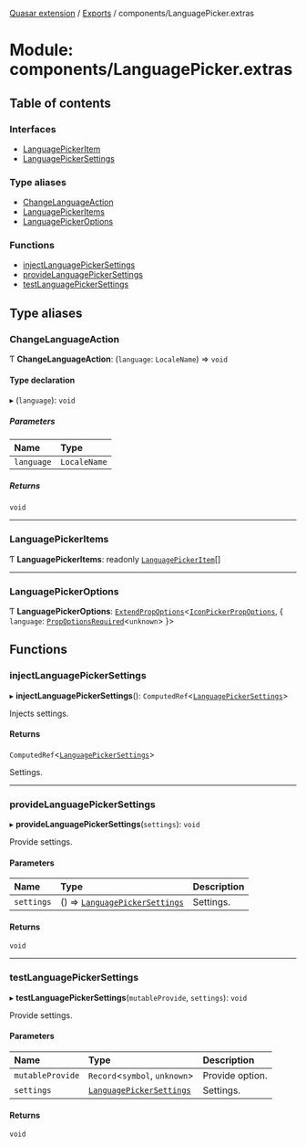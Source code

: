 [Quasar extension](../index.md) / [Exports](../modules.md) / components/LanguagePicker.extras

# Module: components/LanguagePicker.extras

## Table of contents

### Interfaces

- [LanguagePickerItem](../interfaces/components_LanguagePicker_extras.LanguagePickerItem.md)
- [LanguagePickerSettings](../interfaces/components_LanguagePicker_extras.LanguagePickerSettings.md)

### Type aliases

- [ChangeLanguageAction](components_LanguagePicker_extras.md#changelanguageaction)
- [LanguagePickerItems](components_LanguagePicker_extras.md#languagepickeritems)
- [LanguagePickerOptions](components_LanguagePicker_extras.md#languagepickeroptions)

### Functions

- [injectLanguagePickerSettings](components_LanguagePicker_extras.md#injectlanguagepickersettings)
- [provideLanguagePickerSettings](components_LanguagePicker_extras.md#providelanguagepickersettings)
- [testLanguagePickerSettings](components_LanguagePicker_extras.md#testlanguagepickersettings)

## Type aliases

### ChangeLanguageAction

Ƭ **ChangeLanguageAction**: (`language`: `LocaleName`) => `void`

#### Type declaration

▸ (`language`): `void`

##### Parameters

| Name | Type |
| :------ | :------ |
| `language` | `LocaleName` |

##### Returns

`void`

___

### LanguagePickerItems

Ƭ **LanguagePickerItems**: readonly [`LanguagePickerItem`](../interfaces/components_LanguagePicker_extras.LanguagePickerItem.md)[]

___

### LanguagePickerOptions

Ƭ **LanguagePickerOptions**: [`ExtendPropOptions`](components_api.md#extendpropoptions)<[`IconPickerPropOptions`](components_IconPicker_extras.md#iconpickerpropoptions), { `language`: [`PropOptionsRequired`](../interfaces/components_api.PropOptionsRequired.md)<`unknown`\>  }\>

## Functions

### injectLanguagePickerSettings

▸ **injectLanguagePickerSettings**(): `ComputedRef`<[`LanguagePickerSettings`](../interfaces/components_LanguagePicker_extras.LanguagePickerSettings.md)\>

Injects settings.

#### Returns

`ComputedRef`<[`LanguagePickerSettings`](../interfaces/components_LanguagePicker_extras.LanguagePickerSettings.md)\>

Settings.

___

### provideLanguagePickerSettings

▸ **provideLanguagePickerSettings**(`settings`): `void`

Provide settings.

#### Parameters

| Name | Type | Description |
| :------ | :------ | :------ |
| `settings` | () => [`LanguagePickerSettings`](../interfaces/components_LanguagePicker_extras.LanguagePickerSettings.md) | Settings. |

#### Returns

`void`

___

### testLanguagePickerSettings

▸ **testLanguagePickerSettings**(`mutableProvide`, `settings`): `void`

Provide settings.

#### Parameters

| Name | Type | Description |
| :------ | :------ | :------ |
| `mutableProvide` | `Record`<`symbol`, `unknown`\> | Provide option. |
| `settings` | [`LanguagePickerSettings`](../interfaces/components_LanguagePicker_extras.LanguagePickerSettings.md) | Settings. |

#### Returns

`void`
